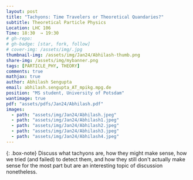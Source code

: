 ```yaml
---
layout: post
title: "Tachyons: Time Travelers or Theoretical Quandaries?"
subtitle: Theoretical Particle Physics
Location: LHC 106
Time: 18:30  → 19:30
# gh-repo: 
# gh-badge: [star, fork, follow]
# cover-img: /assets/img/.jpg
thumbnail-img: /assets/img/Jan24/Abhilash-thumb.png
share-img: /assets/img/mybanner.png
tags: [PARTICLE_PHY, THEORY]
comments: true
mathjax: true
author: Abhilash Sengupta
email: abhilash.sengupta_AT_mpikg.mpg.de
position: "MS student, University of Potsdam"
wantimage: true
pdf: "assets/pdfs/Jan24/Abhilash.pdf"
images:
  - path: "assets/img/Jan24/Abhilash.jpeg"
  - path: "assets/img/Jan24/Abhilash1.jpeg"
  - path: "assets/img/Jan24/Abhilash2.jpeg"
  - path: "assets/img/Jan24/Abhilash3.jpeg"
  - path: "assets/img/Jan24/Abhilash4.jpeg"
---
```

{: .box-note}
Discuss what tachyons are, how they might make sense, how we tried (and failed) to detect them, and how they still don't actually make sense for the most part but are an interesting topic of discussion nonetheless.